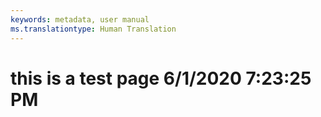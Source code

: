 ```yaml
---
keywords: metadata, user manual
ms.translationtype: Human Translation
---
```

# this is a test page 6/1/2020 7:23:25 PM